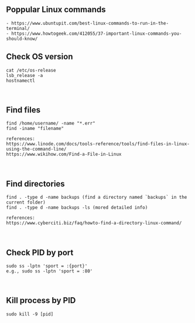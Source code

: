 ## Poppular Linux commands
```
- https://www.ubuntupit.com/best-linux-commands-to-run-in-the-terminal/
- https://www.howtogeek.com/412055/37-important-linux-commands-you-should-know/
```

## Check OS version
```
cat /etc/os-release
lsb_release -a
hostnamectl
```
<br />

## Find files
```
find /home/username/ -name "*.err"
find -iname "filename"

references: 
https://www.linode.com/docs/tools-reference/tools/find-files-in-linux-using-the-command-line/
https://www.wikihow.com/Find-a-File-in-Linux
```

<br />

## Find directories
```
find . -type d -name backups (find a directory named `backups` in the current folder)
find . -type d -name backups -ls (mored detailed info)

references: 
https://www.cyberciti.biz/faq/howto-find-a-directory-linux-command/
```

<br />

## Check PID by port
```
sudo ss -lptn 'sport = :{port}'
e.g., sudo ss -lptn 'sport = :80'
```

<br />

## Kill process by PID
```
sudo kill -9 [pid]
```
